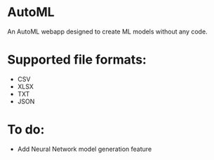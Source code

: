 # AutoML
An AutoML webapp designed to create ML models without any code.

# Supported file formats:
- CSV
- XLSX
- TXT
- JSON

# To do:
- Add Neural Network model generation feature

